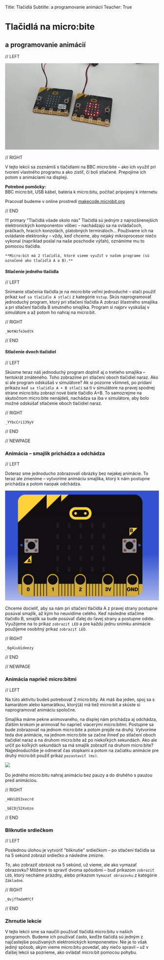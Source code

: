 Title:   Tlačidlá
Subtitle:    a programovanie animácií
Teacher:	True

# Tlačidlá na micro:bite
## a programovanie animácií

// LEFT

![](images/microbit_two_smile.png)

// RIGHT

<div markdown="1" class="lection-desc">
V tejto lekcii sa zoznámiš s tlačidlami na BBC micro:bite – ako ich využiť pri tvorení vlastného programu a ako
zistiť, či boli stlačené. Prepojíme ich potom s animáciami na displeji.
</div>

**Potrebné pomôcky:**  
BBC micro:bit, USB kábel, batéria k micro:bitu, počítač pripojený k internetu

Pracovať budeme v online prostredí [makecode.microbit.org](https://makecode.microbit.org/)

// END

!!! primary "Tlačidlá všade okolo nás"
	Tlačidlá sú jedným z najrozšírenejších elektronických komponentov vôbec – nachádzajú sa na ovládačoch, práčkach,
	hracích konzolách, platobných termináloch... Používame ich na ovládanie elektroniky – vždy, keď chceme, aby nejaký
	mikroprocesor niečo vykonal (napríklad poslal na naše poschodie výťah), oznámime mu to pomocou tlačidla.

	**Micro:bit má 2 tlačidlá, ktoré vieme využiť v našom programe (sú označené ako tlačidlá A a B).**

#### Stlačenie jedného tlačidla

// LEFT

Snímanie stlačenia tlačidla je na micro:bite veľmi jednoduché – stačí použiť príkaz `keď sa tlačidlo A stlačí`
z kategórie `Vstup`. Skús naprogramovať jednoduchý program, ktorý pri stlačení tlačidla A zobrazí šťastného smajlíka
a pri stlačení tlačidla B smutného smajlíka. Program si najprv vyskúšaj v simulátore a až potom ho nahraj na micro:bit.

// RIGHT

```makecode
_WotWzfe3edtk
```

// END

#### Stlačenie dvoch tlačidiel

// LEFT

Skúsme teraz náš jednoduchý program doplniť aj o tretieho smajlíka – tentokrát zmäteného. Toho zobrazíme pri stlačení
oboch tlačidiel naraz. Ako si ale program odskúšaš v simulátore? Ak si pozorne všimneš, po pridaní príkazu
`keď sa tlačidlo A + B stlačí`  sa ti v simulátore na pravej spodnej strane micro:bitu zobrazí nové biele tlačidlo A+B.
To samozrejme na skutočnom micro:bite nenájdeš, nachádza sa iba v simulátore, aby bolo možné odskúšať stlačenie oboch
tlačidiel naraz.

// RIGHT

```makecode
_YYbcCri139yV
```

// END

// NEWPAGE

### Animácia – smajlík prichádza a odchádza

// LEFT

Doteraz sme jednoducho zobrazovali obrázky bez nejakej animácie. To teraz ale zmeníme – vytvoríme animáciu smajlíka,
ktorý k nám postupne prichádza a potom naopak odchádza.

![](images/makecode_smile_animation.gif)

Chceme docieliť, aby sa nám pri stlačení tlačidla A z pravej strany postupne posúval smajlík, až kým ho neuvidíme celého.
Keď následne stlačíme tlačidlo B, smajlík sa bude posúvať ďalej do ľavej strany a postupne odíde. Využijeme na to príkaz
`zobraziť LED` a pre každú jednu snímku animácie použijeme osobitný príkaz `zobraziť LED`.

// RIGHT

```makecode
_6g4iuUideezy
```

// END

// NEWPAGE

### Animácia naprieč micro:bitmi

// LEFT

Na túto aktivitu budeš potrebovať 2 micro:bity. Ak máš iba jeden, spoj sa s kamarátom alebo kamarátkou, ktorý(á) má tiež micro:bit
a skúste si naprogramovať animáciu spoločne.

Smajlíka máme pekne animovaného, na displej nám prichádza aj odchádza, ďalším krokom je animovať ho naprieč viacerými
micro:bitmi. Postupne sa bude zobrazovať na jednom micro:bite a potom prejde na druhý. Vytvoríme teda dve
animácie, na jednom micro:bite sa začne ihneď po stlačení oboch tlačidiel naraz a na druhom micro:bite až po niekoľkých
sekundách. Ako ale určiť po koľkých sekundách sa má smajlík zobraziť na druhom micro:bite? Najjednoduchšie je odmerať čas stopkami a potom na začiatku
animácie pre druhý micro:bit použiť príkaz `pozastaviť (ms)`.

![](images/makecode_smile_animation_moving.gif) 

Do jedného micro:bitu nahraj animáciu bez pauzy a do druhého s pauzou pred animáciou.

// RIGHT

```makecode-no-link
_H8ViD53xecrd
```

```makecode-link-only
_bECDj52XxUzo
```

// END

### Bliknutie srdiečkom

// LEFT

Poslednou úlohou je vytvoriť "bliknutie" srdiečkom – po stlačení tlačidla sa na 5 sekúnd zobrazí srdiečko a následne zmizne.

To, ako zobraziť obrázok na 5 sekúnd, už vieme, ale ako vymazať obrazovku? Môžeme to spraviť dvoma spôsobmi – buď
príkazom `zobraziť LED`, ktorý necháme prázdny, alebo príkazom `Vymazať obrazovku` z kategórie `Základné`.

// RIGHT

```makecode
_0vjfTmdeMfCf
```

// END

### Zhrnutie lekcie
V tejto lekcii sme sa naučili používať tlačidlá micro:bitu v našich programoch. Budeme ich používať často,
keďže tlačidlá sú jedným z najčastejšie používaných elektronických komponenetov. Nie je to však jediný spôsob, akým vieme
micro:bitu povedať, aby niečo spravil – už v ďalšej lekcii sa pozrieme, ako ovládať micro:bit pomocou pohybu.

